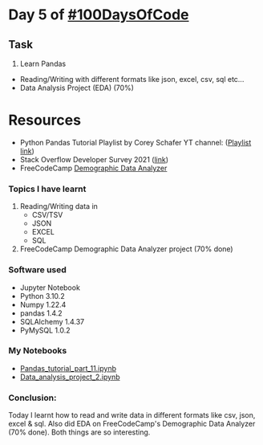 # Day 5 of [#100DaysOfCode](https://twitter.com/Param3021/status/1533373019036721152)

## Task
1. Learn Pandas
- Reading/Writing with different formats like json, excel, csv, sql etc...
- Data Analysis Project (EDA) (70%)

# Resources
- Python Pandas Tutorial Playlist by Corey Schafer YT channel: ([Playlist link](https://www.youtube.com/playlist?list=PL-osiE80TeTsWmV9i9c58mdDCSskIFdDS))
- Stack Overflow Developer Survey 2021 ([link]((https://insights.stackoverflow.com/survey)))
- FreeCodeCamp [Demographic Data Analyzer](https://www.freecodecamp.org/learn/data-analysis-with-python/data-analysis-with-python-projects/demographic-data-analyzer)

### Topics I have learnt
1. Reading/Writing data in
   - CSV/TSV
   - JSON
   - EXCEL
   - SQL
2. FreeCodeCamp Demographic Data Analyzer project (70% done)

### Software used
- Jupyter Notebook
- Python 3.10.2
- Numpy 1.22.4
- pandas 1.4.2
- SQLAlchemy 1.4.37
- PyMySQL 1.0.2

### My Notebooks
- [Pandas_tutorial_part_11.ipynb](Pandas_tutorial_part_11.ipynb)
- [Data_analysis_project_2.ipynb](Data_analysis_project_2.ipynb)

### Conclusion:
Today I learnt how to read and write data in different formats like csv, json, excel & sql. Also did EDA on FreeCodeCamp's Demographic Data Analyzer (70% done). Both things are so interesting.